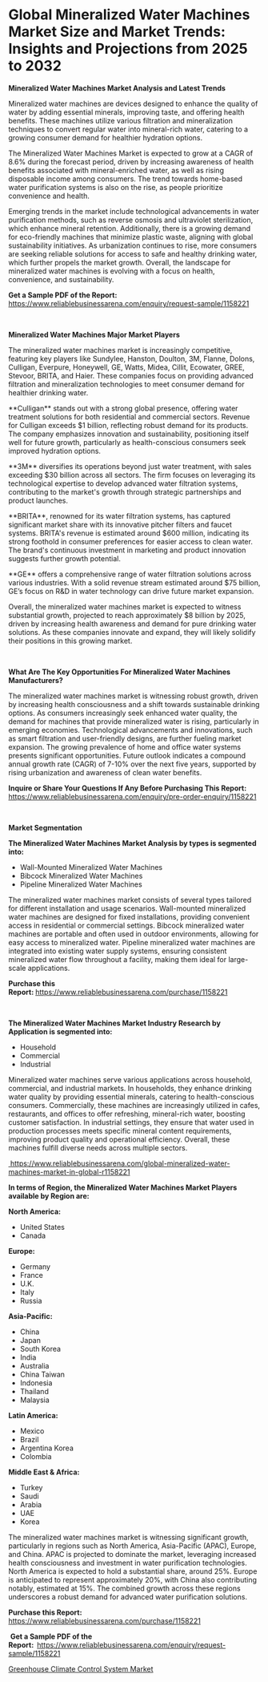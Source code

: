 <p><h1>Global Mineralized Water Machines Market Size and Market Trends: Insights and Projections from 2025 to 2032</h1></p><p><strong>Mineralized Water Machines Market Analysis and Latest Trends</strong></p>
<p><p>Mineralized water machines are devices designed to enhance the quality of water by adding essential minerals, improving taste, and offering health benefits. These machines utilize various filtration and mineralization techniques to convert regular water into mineral-rich water, catering to a growing consumer demand for healthier hydration options. </p><p>The Mineralized Water Machines Market is expected to grow at a CAGR of 8.6% during the forecast period, driven by increasing awareness of health benefits associated with mineral-enriched water, as well as rising disposable income among consumers. The trend towards home-based water purification systems is also on the rise, as people prioritize convenience and health. </p><p>Emerging trends in the market include technological advancements in water purification methods, such as reverse osmosis and ultraviolet sterilization, which enhance mineral retention. Additionally, there is a growing demand for eco-friendly machines that minimize plastic waste, aligning with global sustainability initiatives. As urbanization continues to rise, more consumers are seeking reliable solutions for access to safe and healthy drinking water, which further propels the market growth. Overall, the landscape for mineralized water machines is evolving with a focus on health, convenience, and sustainability.</p></p>
<p><strong>Get a Sample PDF of the Report:&nbsp;</strong> <a href="https://www.reliablebusinessarena.com/enquiry/request-sample/1158221?utm_campaign=3138&utm_medium=2&utm_source=Github&utm_content=ia&utm_term=11042025&utm_id=mineralized-water-machines">https://www.reliablebusinessarena.com/enquiry/request-sample/1158221</a></p>
<p>&nbsp;</p>
<p><strong>Mineralized Water Machines Major Market Players</strong></p>
<p><p>The mineralized water machines market is increasingly competitive, featuring key players like Sundylee, Hanston, Doulton, 3M, Flanne, Dolons, Culligan, Everpure, Honeywell, GE, Watts, Midea, Cillit, Ecowater, GREE, Stevoor, BRITA, and Haier. These companies focus on providing advanced filtration and mineralization technologies to meet consumer demand for healthier drinking water.</p><p>**Culligan** stands out with a strong global presence, offering water treatment solutions for both residential and commercial sectors. Revenue for Culligan exceeds $1 billion, reflecting robust demand for its products. The company emphasizes innovation and sustainability, positioning itself well for future growth, particularly as health-conscious consumers seek improved hydration options.</p><p>**3M** diversifies its operations beyond just water treatment, with sales exceeding $30 billion across all sectors. The firm focuses on leveraging its technological expertise to develop advanced water filtration systems, contributing to the market's growth through strategic partnerships and product launches.</p><p>**BRITA**, renowned for its water filtration systems, has captured significant market share with its innovative pitcher filters and faucet systems. BRITA's revenue is estimated around $600 million, indicating its strong foothold in consumer preferences for easier access to clean water. The brand's continuous investment in marketing and product innovation suggests further growth potential.</p><p>**GE** offers a comprehensive range of water filtration solutions across various industries. With a solid revenue stream estimated around $75 billion, GE’s focus on R&D in water technology can drive future market expansion.</p><p>Overall, the mineralized water machines market is expected to witness substantial growth, projected to reach approximately $8 billion by 2025, driven by increasing health awareness and demand for pure drinking water solutions. As these companies innovate and expand, they will likely solidify their positions in this growing market.</p></p>
<p>&nbsp;</p>
<p><strong>What Are The Key Opportunities For Mineralized Water Machines Manufacturers?</strong></p>
<p><p>The mineralized water machines market is witnessing robust growth, driven by increasing health consciousness and a shift towards sustainable drinking options. As consumers increasingly seek enhanced water quality, the demand for machines that provide mineralized water is rising, particularly in emerging economies. Technological advancements and innovations, such as smart filtration and user-friendly designs, are further fueling market expansion. The growing prevalence of home and office water systems presents significant opportunities. Future outlook indicates a compound annual growth rate (CAGR) of 7-10% over the next five years, supported by rising urbanization and awareness of clean water benefits.</p></p>
<p><strong>Inquire or Share Your Questions If Any Before Purchasing This Report:</strong> <a href="https://www.reliablebusinessarena.com/enquiry/pre-order-enquiry/1158221?utm_campaign=3138&utm_medium=2&utm_source=Github&utm_content=ia&utm_term=11042025&utm_id=mineralized-water-machines">https://www.reliablebusinessarena.com/enquiry/pre-order-enquiry/1158221</a></p>
<p>&nbsp;</p>
<p><strong>Market Segmentation</strong></p>
<p><strong>The Mineralized Water Machines Market Analysis by types is segmented into:</strong></p>
<p><ul><li>Wall-Mounted Mineralized Water Machines</li><li>Bibcock Mineralized Water Machines</li><li>Pipeline Mineralized Water Machines</li></ul></p>
<p><p>The mineralized water machines market consists of several types tailored for different installation and usage scenarios. Wall-mounted mineralized water machines are designed for fixed installations, providing convenient access in residential or commercial settings. Bibcock mineralized water machines are portable and often used in outdoor environments, allowing for easy access to mineralized water. Pipeline mineralized water machines are integrated into existing water supply systems, ensuring consistent mineralized water flow throughout a facility, making them ideal for large-scale applications.</p></p>
<p><strong>Purchase this Report:&nbsp;</strong><a href="https://www.reliablebusinessarena.com/purchase/1158221?utm_campaign=3138&utm_medium=2&utm_source=Github&utm_content=ia&utm_term=11042025&utm_id=mineralized-water-machines">https://www.reliablebusinessarena.com/purchase/1158221</a></p>
<p>&nbsp;</p>
<p><strong>The Mineralized Water Machines Market Industry Research by Application is segmented into:</strong></p>
<p><ul><li>Household</li><li>Commercial</li><li>Industrial</li></ul></p>
<p><p>Mineralized water machines serve various applications across household, commercial, and industrial markets. In households, they enhance drinking water quality by providing essential minerals, catering to health-conscious consumers. Commercially, these machines are increasingly utilized in cafes, restaurants, and offices to offer refreshing, mineral-rich water, boosting customer satisfaction. In industrial settings, they ensure that water used in production processes meets specific mineral content requirements, improving product quality and operational efficiency. Overall, these machines fulfill diverse needs across multiple sectors.</p></p>
<p><a href="https://www.reliablebusinessarena.com/global-mineralized-water-machines-market-in-global-r1158221?utm_campaign=3138&utm_medium=2&utm_source=Github&utm_content=ia&utm_term=11042025&utm_id=mineralized-water-machines">&nbsp;https://www.reliablebusinessarena.com/global-mineralized-water-machines-market-in-global-r1158221</a></p>
<p><strong>In terms of Region, the Mineralized Water Machines Market Players available by Region are:</strong></p>
<p>
    <p> <strong> North America: </strong>
        <ul>
            <li>United States</li>
            <li>Canada</li>
        </ul>
        </p> 
    <p> <strong> Europe: </strong>
        <ul>
            <li>Germany</li>
            <li>France</li>
            <li>U.K.</li>
            <li>Italy</li>
            <li>Russia</li>
        </ul>
        </p> 
    <p> <strong> Asia-Pacific: </strong>
        <ul>
            <li>China</li>
            <li>Japan</li>
            <li>South Korea</li>
            <li>India</li>
            <li>Australia</li>
            <li>China Taiwan</li>
            <li>Indonesia</li>
            <li>Thailand</li>
            <li>Malaysia</li>
        </ul>
        </p> 
    <p> <strong> Latin America: </strong>
        <ul>
            <li>Mexico</li>
            <li>Brazil</li>
            <li>Argentina Korea</li>
            <li>Colombia</li>
        </ul>
        </p> 
    <p> <strong> Middle East & Africa: </strong>
        <ul>
            <li>Turkey</li>
            <li>Saudi</li>
            <li>Arabia</li>
            <li>UAE</li>
            <li>Korea</li>
        </ul>
    </p>
    </p>
<p><p>The mineralized water machines market is witnessing significant growth, particularly in regions such as North America, Asia-Pacific (APAC), Europe, and China. APAC is projected to dominate the market, leveraging increased health consciousness and investment in water purification technologies. North America is expected to hold a substantial share, around 25%. Europe is anticipated to represent approximately 20%, with China also contributing notably, estimated at 15%. The combined growth across these regions underscores a robust demand for advanced water purification solutions.</p></p>
<p><strong>Purchase this Report: </strong><a href="https://www.reliablebusinessarena.com/purchase/1158221?utm_campaign=3138&utm_medium=2&utm_source=Github&utm_content=ia&utm_term=11042025&utm_id=mineralized-water-machines">https://www.reliablebusinessarena.com/purchase/1158221</a></p>
<p>&nbsp;<strong>Get a Sample PDF of the Report:&nbsp;&nbsp;</strong><a href="https://www.reliablebusinessarena.com/enquiry/request-sample/1158221?utm_campaign=3138&utm_medium=2&utm_source=Github&utm_content=ia&utm_term=11042025&utm_id=mineralized-water-machines">https://www.reliablebusinessarena.com/enquiry/request-sample/1158221</a></p>
<p><strong></strong></p>
<p><p><a href="https://github.com/groszsaoudrd/Market-Research-Report-List-1/blob/main/greenhouse-climate-control-system-market.md?utm_campaign=3138&utm_medium=2&utm_source=Github&utm_content=ia&utm_term=11042025&utm_id=mineralized-water-machines">Greenhouse Climate Control System Market</a></p></p>